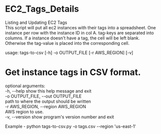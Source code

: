# EC2_Tags_Details
Listing and Updating EC2 Tags \
This script will put all ec2 instances with their tags into a spreadsheet. 
One instance per row with the instance ID in col A. tag-keys are separated into columns.
If a instance doesn't have a tag, the cell will be left blank. Otherwise the tag-value is placed into the corresponding cell.

usage: tags-to-csv [-h] -o OUTPUT_FILE [-r AWS_REGION] [-v] 

# Get instance tags in CSV format. 

optional arguments: \
  -h, --help            show this help message and exit \
  -o OUTPUT_FILE, --out OUTPUT_FILE \
                        path to where the output should be written \
  -r AWS_REGION, --region AWS_REGION \
                        AWS region to use. \
  -v, --version         show program's version number and exit

Example  -  python tags-to-csv.py -o tags.csv --region 'us-east-1'
